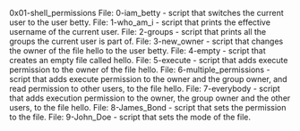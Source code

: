 0x01-shell_permissions
File: 0-iam_betty - script that switches the current user to the user betty.
File: 1-who_am_i - script that prints the effective username of the current user.
File: 2-groups - script that prints all the groups the current user is part of.
File: 3-new_owner - script that changes the owner of the file hello to the user betty.
File: 4-empty - script that creates an empty file called hello.
File: 5-execute - script that adds execute permission to the owner of the file hello.
File: 6-multiple_permissions - script that adds execute permission to the owner and the group owner, and read permission to other users, to the file hello.
File: 7-everybody - script that adds execution permission to the owner, the group owner and the other users, to the file hello.
File: 8-James_Bond - script that sets the permission to the file.
File: 9-John_Doe - script that sets the mode of the file. 
